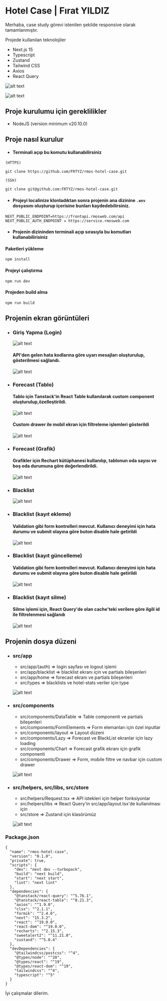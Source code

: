 # Hotel Case | Fırat YILDIZ

Merhaba, case study görevi istenilen şekilde responsive olarak tamamlanmıştır.

Projede kullanılan teknolojiler
* Next.js 15
* Typescript
* Zustand
* Tailwind CSS
* Axios
* React Query

![alt text](https://github.com/FRTYZ/rmos-hotel-case/blob/main/public/forecast-table.png?raw=true)

![alt text](https://github.com/FRTYZ/rmos-hotel-case/blob/main/public/forecast-graph.png?raw=true)


## Proje kurulumu için gereklilikler
* NodeJS (version minimum v20.10.0)

## Proje nasıl kurulur

* #### Terminali açıp bu komutu kullanabilirsiniz

```
(HTTPS)

git clone https://github.com/FRTYZ/rmos-hotel-case.git

(SSH)

git clone git@github.com:FRTYZ/rmos-hotel-case.git
```

* #### Projeyi localinize klonladıktan sonra projenin ana dizinine `.env` dosyasını oluşturup içerisine bunları kaydedebilirsiniz.

```
NEXT_PUBLIC_ENDPOINT=https://frontapi.rmosweb.com/api
NEXT_PUBLIC_AUTH_ENDPOINT = https://service.rmosweb.com
```

* #### Projenin dizininden terminali açıp sırasıyla bu komutları kullanabilirisiniz

#### Paketleri yükleme
```
npm install
```

#### Projeyi çalıştırma
```
npm run dev
```

#### Projeden build alma
```
npm run build
```

## Projenin ekran görüntüleri

* ### Giriş Yapma (Login)

  ![alt text](https://github.com/FRTYZ/rmos-hotel-case/blob/main/public/login.png?raw=true)

  #### API'den gelen hata kodlarına göre uyarı mesajları oluşturulup, gösterilmesi sağlandı.

  ![alt text](https://github.com/FRTYZ/rmos-hotel-case/blob/main/public/login-alert.png?raw=true)

* ### Forecast (Tablo)

  #### Tablo için Tanstack'in React Table kullanılarak custom component oluşturulup,özelleştirildi.

  ![alt text](https://github.com/FRTYZ/rmos-hotel-case/blob/main/public/forecast-table.png?raw=true)

  #### Custom drawer ile mobil ekran için filtreleme işlemleri gösterildi

  ![alt text](https://github.com/FRTYZ/rmos-hotel-case/blob/main/public/forecast-filter-mobile.png?raw=true)

* ### Forecast (Grafik)

  #### Grafikler için Rechart kütüphanesi kullanılıp, tablonun oda sayısı ve boş oda durumuna göre değerlendirildi.

  ![alt text](https://github.com/FRTYZ/rmos-hotel-case/blob/main/public/forecast-graph.png?raw=true)

* ### Blacklist

  ![alt text](https://github.com/FRTYZ/rmos-hotel-case/blob/main/public/blacklist.png?raw=true)

* ### Blacklist (kayıt ekleme)

  #### Validation gibi form kontrolleri mevcut. Kullanıcı deneyimi için hata durumu ve submit olayına göre buton disable hale getirildi

  ![alt text](https://github.com/FRTYZ/rmos-hotel-case/blob/main/public/blacklist-create.png?raw=true)

* ### Blacklist (kayıt güncelleme)

  #### Validation gibi form kontrolleri mevcut. Kullanıcı deneyimi için hata durumu ve submit olayına göre buton disable hale getirildi

  ![alt text](https://github.com/FRTYZ/rmos-hotel-case/blob/main/public/blacklist-update.png?raw=true)

* ### Blacklist (kayıt silme)

  #### Silme işlemi için, React Query'de olan cache'teki verilere göre ilgili id ile filtrelenmesi sağlandı

  ![alt text](https://github.com/FRTYZ/rmos-hotel-case/blob/main/public/blacklist-delete.png?raw=true)

## Projenin dosya düzeni

* ### src/app

  * src/app/(auth) => login sayfası ve logout işlemi 
  * src/app/blacklist => blacklist ekranı için ve partials bileşenleri 
  * src/app/home => forecast ekranı ve partials bileşenleri 
  * src/types => blacklists ve hotel-stats veriler için type

  ![alt text](https://github.com/FRTYZ/rmos-hotel-case/blob/main/public/app-structure.png?raw=true)


* ### src/components

  * src/components/DataTable => Table componenti ve partials bileşenleri 
  * src/components/FormElements => Form elemanları için özel inputlar
  * src/components/layout => Layout düzeni 
  * src/components/Lazy => Forecast ve BlackList ekranlar için lazy loading
  * src/components/Chart => Forecast grafik ekranı için grafik componenti
  * src/components/Drawer => Form, mobile filtre ve navbar için custom drawer

  ![alt text](https://github.com/FRTYZ/rmos-hotel-case/blob/main/public/components-structure.png?raw=true)

* ### src/helpers, src/libs, src/store

  * src/helpers/Request.tsx => API istekleri için helper fonksiyonlar 
  * src/helpers/libs => React Query'in src/app/layout.tsx'de kullanılması için
  * src/store => Zustand için klasörümüz 

  ![alt text](https://github.com/FRTYZ/rmos-hotel-case/blob/main/public/other-structure.png?raw=true)

### Package.json
```
{
  "name": "rmos-hotel-case",
  "version": "0.1.0",
  "private": true,
  "scripts": {
    "dev": "next dev --turbopack",
    "build": "next build",
    "start": "next start",
    "lint": "next lint"
  },
  "dependencies": {
    "@tanstack/react-query": "^5.76.1",
    "@tanstack/react-table": "^8.21.3",
    "axios": "^1.9.0",
    "clsx": "^2.1.1",
    "formik": "^2.4.6",
    "next": "15.3.2",
    "react": "^19.0.0",
    "react-dom": "^19.0.0",
    "recharts": "^2.15.3",
    "sweetalert2": "^11.21.0",
    "zustand": "^5.0.4"
  },
  "devDependencies": {
    "@tailwindcss/postcss": "^4",
    "@types/node": "^20",
    "@types/react": "^19",
    "@types/react-dom": "^19",
    "tailwindcss": "^4",
    "typescript": "^5"
  }
}
```

İyi çalışmalar dilerim.